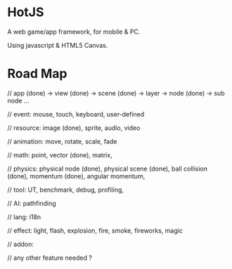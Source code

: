 
HotJS
=======

A web game/app framework, for mobile & PC.

Using javascript & HTML5 Canvas.

Road Map
========

// app (done) -> view (done) -> scene (done) -> layer -> node (done) -> sub node ...

// event: mouse, touch, keyboard, user-defined

// resource: image (done), sprite, audio, video

// animation: move, rotate, scale, fade

// math: point, vector (done), matrix,

// physics: physical node (done), physical scene (done), ball collision (done), momentum (done), angular momentum, 

// tool: UT, benchmark, debug, profiling,

// AI: pathfinding

// lang: i18n

// effect: light, flash, explosion, fire, smoke, fireworks, magic

// addon: 

// any other feature needed ?
